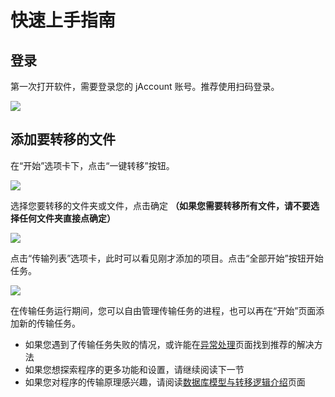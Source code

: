 # 快速上手指南
## 登录
第一次打开软件，需要登录您的 jAccount 账号。推荐使用扫码登录。

![](https://s2.loli.net/2023/10/15/rAQJKckO93p5xGh.png)

## 添加要转移的文件
在“开始”选项卡下，点击“一键转移”按钮。

![](https://s2.loli.net/2023/10/15/Eo5K82vbAiLjBG1.png)

选择您要转移的文件夹或文件，点击确定 **（如果您需要转移所有文件，请不要选择任何文件夹直接点确定）**

![](https://s2.loli.net/2023/10/15/l2kW9OSDpImzQit.png)

点击“传输列表”选项卡，此时可以看见刚才添加的项目。点击“全部开始”按钮开始任务。

![](https://s2.loli.net/2023/10/15/vyVcLW7iB1kEYOp.png)

在传输任务运行期间，您可以自由管理传输任务的进程，也可以再在“开始”页面添加新的传输任务。

- 如果您遇到了传输任务失败的情况，或许能在[异常处理](./error-dealing)页面找到推荐的解决方法
- 如果您想探索程序的更多功能和设置，请继续阅读下一节
- 如果您对程序的传输原理感兴趣，请阅读[数据库模型与转移逻辑介绍](./internal)页面
